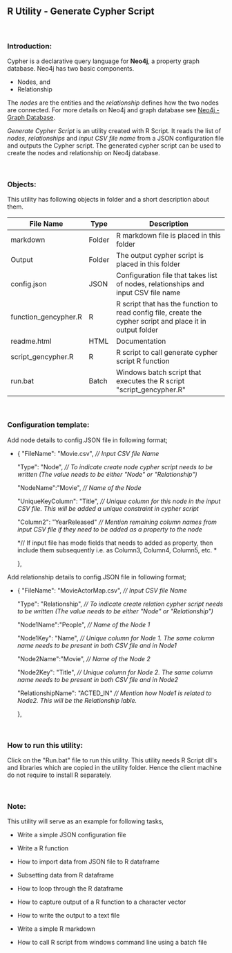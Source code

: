 ## R Utility - Generate Cypher Script

</br>

### Introduction:

Cypher is a declarative query language for **Neo4j**, a property graph database. Neo4j has two basic components. 

 * Nodes, and 
 * Relationship
 
The *nodes* are the entities and the *relationship* defines how the two nodes are connected. For more details on Neo4j and graph database see [Neo4j - Graph Database](https://neo4j.com/developer/graph-database/).

*Generate Cypher Script* is an utility created with R Script. It reads the list of *nodes*, *relationships* and *input CSV file name* from a JSON configuration file and outputs the Cypher script. The generated cypher script can be used to create the nodes and relationship on Neo4j database.

</br>

### Objects:

This utility has following objects in folder and a short description about them.


| File Name | Type | Description |
| --- | --- | --- |
| markdown | Folder | R markdown file is placed in this folder |
| Output | Folder | The output cypher script is placed in this folder |
| config.json | JSON | Configuration file that takes list of nodes, relationships and input CSV file name |
| function_gencypher.R | R | R script that has the function to read config file, create the cypher script and place it in output folder |
| readme.html | HTML | Documentation |
| script_gencypher.R | R | R script to call generate cypher script  R function |
| run.bat | Batch | Windows batch script that executes the R script \"script_gencypher.R\" |


</br>

### Configuration template:


Add node details to config.JSON file in following format;

* {
    "FileName": "Movie.csv", *// Input CSV file Name*
    
    "Type": "Node", *// To indicate create node cypher script needs to be written (The value needs to be either "Node" or "Relationship")*
    
    "NodeName":"Movie", *// Name of the Node*
    
    "UniqueKeyColumn": "Title",  *// Unique column for this node in the input CSV file. This will be added a unique constraint in cypher script*
    
    "Column2": "YearReleased" *// Mention remaining column names from input CSV file if they need to be added as a property to the node*
    
     *// If input file has mode fields that needs to added as property, then include them subsequently i.e. as Column3, Column4, Column5, etc. *
     
     },

Add relationship details to config.JSON file in following format;


* {
    "FileName": "MovieActorMap.csv", *// Input CSV file Name*
    
    "Type": "Relationship", *// To indicate create relation cypher script needs to be written (The value needs to be either "Node" or "Relationship")*
    
    "Node1Name":"People", *// Name of the Node 1*
    
    "Node1Key": "Name",  *// Unique column for Node 1. The same column name needs to be present in both CSV file and in Node1*
    
    "Node2Name":"Movie", *// Name of the Node 2*
    
    "Node2Key": "Title",  *// Unique column for Node 2. The same column name needs to be present in both CSV file and in Node2*
    
    "RelationshipName": "ACTED_IN" *// Mention how Node1 is related to Node2. This will be the Relationship lable.*
    
    },


</br>

### How to run this utility:

Click on the "Run.bat" file to run this utility. 
This utility needs R Script dll's and libraries which are copied in the utility folder. Hence the client machine do not require to install R separately.


</br>

### Note:

This utility will serve as an example for following tasks,

* Write a simple JSON configuration file

* Write a R function

* How to import data from JSON file to R dataframe

* Subsetting data from R dataframe

* How to loop through the R dataframe

* How to capture output of a R function to a character vector

* How to write the output to a text file

* Write a simple R markdown

* How to call R script from windows command line using a batch file


